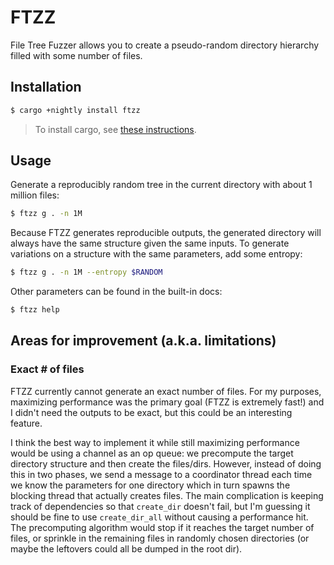 # FTZZ

File Tree Fuzzer allows you to create a pseudo-random directory hierarchy filled with some number of
files.

## Installation

```sh
$ cargo +nightly install ftzz
```

> To install cargo, see [these instructions](https://doc.rust-lang.org/cargo/getting-started/installation.html).

## Usage

Generate a reproducibly random tree in the current directory with about 1 million files:

```sh
$ ftzz g . -n 1M
```

Because FTZZ generates reproducible outputs, the generated directory will always have the same
structure given the same inputs. To generate variations on a structure with the same parameters, add
some entropy:

```sh
$ ftzz g . -n 1M --entropy $RANDOM
```

Other parameters can be found in the built-in docs:

```sh
$ ftzz help
```

## Areas for improvement (a.k.a. limitations)

### Exact # of files

FTZZ currently cannot generate an exact number of files. For my purposes, maximizing performance was
the primary goal (FTZZ is extremely fast!) and I didn't need the outputs to be exact, but this could
be an interesting feature.

I think the best way to implement it while still maximizing performance would be using a channel as
an op queue: we precompute the target directory structure and then create the files/dirs. However,
instead of doing this in two phases, we send a message to a coordinator thread each time we know the
parameters for one directory which in turn spawns the blocking thread that actually creates files.
The main complication is keeping track of dependencies so that `create_dir` doesn't fail, but I'm
guessing it should be fine to use `create_dir_all` without causing a performance hit. The
precomputing algorithm would stop if it reaches the target number of files, or sprinkle in the
remaining files in randomly chosen directories (or maybe the leftovers could all be dumped in the
root dir).
